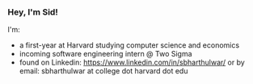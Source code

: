 ### Hey, I'm Sid!

<!--
**siddharthbharthulwar/siddharthbharthulwar** is a ✨ _special_ ✨ repository because its `README.md` (this file) appears on your GitHub profile.

Here are some ideas to get you started:

- 🔭 I’m currently working on ...
- 🌱 I’m currently learning ...
- 👯 I’m looking to collaborate on ...
- 🤔 I’m looking for help with ...
- 💬 Ask me about ...
- 📫 How to reach me: ...
- 😄 Pronouns: ...
- ⚡ Fun fact: ...
-->

I'm:
- a first-year at Harvard studying computer science and economics
- incoming software engineering intern @ Two Sigma
- found on Linkedin: https://www.linkedin.com/in/sbharthulwar/ or by email: sbharthulwar at college dot harvard dot edu
